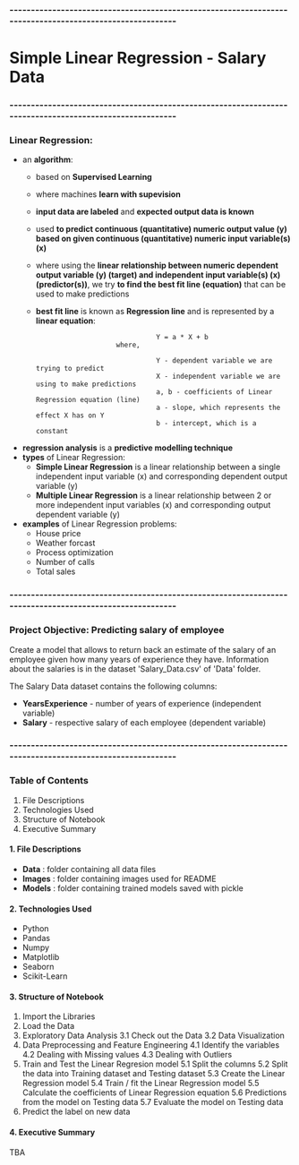 ### --------------------------------------------------------------------------------------------------------
# Simple Linear Regression - Salary Data
### --------------------------------------------------------------------------------------------------------
### Linear Regression:
- an **algorithm**:
    - based on **Supervised Learning**
    - where machines **learn with supevision**
    - **input data are labeled** and **expected output data is known**
    - used **to predict continuous (quantitative) numeric output value (y) based on given continuous (quantitative) numeric input variable(s) (x)**
    - where using the **linear relationship between numeric dependent output variable (y) (target) and independent input variable(s) (x) (predictor(s))**, we try **to find the best fit line (equation)** that can be used to make predictions
    - **best fit line** is known as **Regression line** and is represented by a **linear equation**:
                                        
                                        Y = a * X + b
                              where,

                                        Y - dependent variable we are trying to predict
                                        X - independent variable we are using to make predictions
                                        a, b - coefficients of Linear Regression equation (line)
                                        a - slope, which represents the effect X has on Y
                                        b - intercept, which is a constant

- **regression analysis** is a **predictive modelling technique**
- **types** of Linear Regression:
  - **Simple Linear Regression** is a linear relationship between a single independent input variable (x) and corresponding dependent output variable (y)
  - **Multiple Linear Regression** is a linear relationship between 2 or more independent input variables (x) and corresponding output dependent variable (y)
- **examples** of Linear Regression problems: 						
  - House price				
  - Weather forcast				
  - Process optimization
  - Number of calls
  - Total sales
### --------------------------------------------------------------------------------------------------------
### Project Objective: Predicting salary of employee
Create a model that allows to return back an estimate of the salary of an employee given how many years of experience they have. Information about the salaries is in the dataset 'Salary_Data.csv' of 'Data' folder.

The Salary Data dataset contains the following columns:
- **YearsExperience** - number of years of experience (independent variable)
- **Salary** - respective salary of each employee (dependent variable)

### --------------------------------------------------------------------------------------------------------
### Table of Contents
1. File Descriptions
2. Technologies Used
3. Structure of Notebook
4. Executive Summary

#### 1. File Descriptions
- **Data** : folder containing all data files
- **Images** : folder containing images used for README
- **Models** : folder containing trained models saved with pickle

#### 2. Technologies Used
- Python
- Pandas
- Numpy
- Matplotlib
- Seaborn
- Scikit-Learn

#### 3. Structure of Notebook
1. Import the Libraries
2. Load the Data
3. Exploratory Data Analysis
  3.1 Check out the Data
  3.2 Data Visualization
4. Data Preprocessing and Feature Engineering
  4.1 Identify the variables
  4.2 Dealing with Missing values
  4.3 Dealing with Outliers
5. Train and Test the Linear Regresion model
  5.1 Split the columns
  5.2 Split the data into Training dataset and Testing dataset
  5.3 Create the Linear Regression model
  5.4 Train / fit the Linear Regression model
  5.5 Calculate the coefficients of Linear Regression equation
  5.6 Predictions from the model on Testing data
  5.7 Evaluate the model on Testing data
6. Predict the label on new data

#### 4. Executive Summary
TBA
